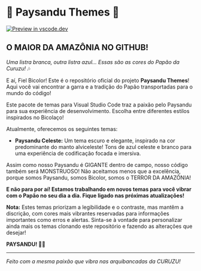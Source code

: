 # 🩵 Paysandu Themes 🩵

[![Preview in vscode.dev](https://img.shields.io/badge/preview%20in-vscode.dev-white)](https://vscode.dev/editor/theme/FelipeSantos92Dev.paysandu-themes/Paysandu%20Celeste)

## O MAIOR DA AMAZÔNIA NO GITHUB!

_Uma listra branca, outra listra azul... Essas são as cores do Papão da Curuzu!_ 🎶

E aí, Fiel Bicolor! Este é o repositório oficial do projeto **Paysandu Themes**! Aqui você vai encontrar a garra e a tradição do Papão transportadas para o mundo do código!

Este pacote de temas para Visual Studio Code traz a paixão pelo Paysandu para sua experiência de desenvolvimento. Escolha entre diferentes estilos inspirados no Bicolaço!

Atualmente, oferecemos os seguintes temas:

- **Paysandu Celeste:** Um tema escuro e elegante, inspirado na cor predominante do manto alviceleste! Tons de azul celeste e branco para uma experiência de codificação focada e imersiva.

Assim como nosso Paysandu é GIGANTE dentro de campo, nosso código também será MONSTRUOSO! Não aceitamos menos que a excelência, porque somos Paysandu, somos Bicolor, somos o TERROR DA AMAZÔNIA!

**E não para por aí! Estamos trabalhando em novos temas para você vibrar com o Papão no seu dia a dia. Fique ligado nas próximas atualizações!**

**Nota:** Estes temas priorizam a legibilidade e o contraste, mas mantêm a discrição, com cores mais vibrantes reservadas para informações importantes como erros e alertas. Sinta-se à vontade para personalizar ainda mais os temas clonando este repositório e fazendo as alterações que desejar!

**PAYSANDU! 🩵🤍**

---

_Feito com a mesma paixão que vibra nas arquibancadas da CURUZU!_
